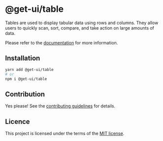# @get-ui/table

Tables are used to display tabular data using rows and columns. They allow users to quickly scan, sort, compare, and take action on large amounts of data.

Please refer to the [documentation](https://nextui.org/docs/components/table) for more information.

## Installation

```sh
yarn add @get-ui/table
# or
npm i @get-ui/table
```

## Contribution

Yes please! See the
[contributing guidelines](https://github.com/get-ui/nextui/blob/master/CONTRIBUTING.md)
for details.

## Licence

This project is licensed under the terms of the
[MIT license](https://github.com/get-ui/nextui/blob/master/LICENSE).
